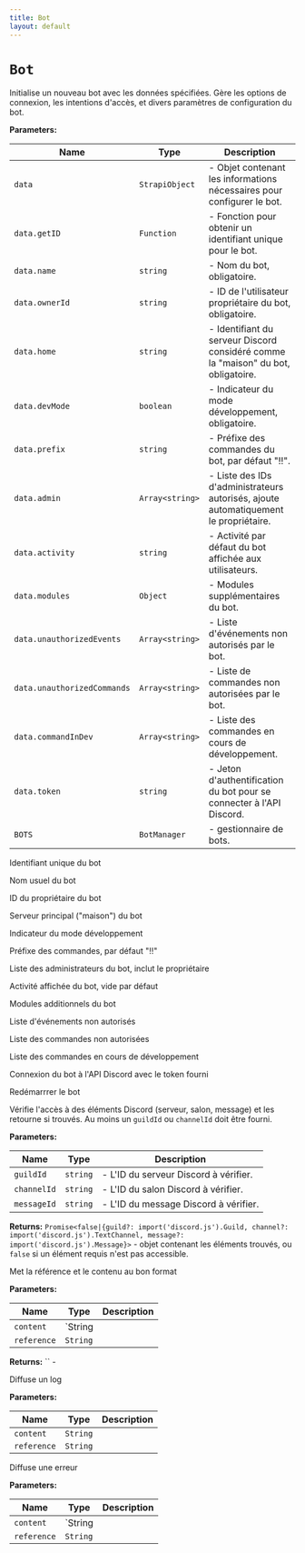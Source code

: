 ```yaml
---
title: Bot
layout: default
---
```


# `Bot`

Initialise un nouveau bot avec les données spécifiées. Gère les options de connexion, les intentions d'accès, et divers paramètres de configuration du bot.

**Parameters:**

| Name | Type | Description |
| ---- | ---- | ----------- |
| `data` | `StrapiObject` | - Objet contenant les informations nécessaires pour configurer le bot. |
| `data.getID` | `Function` | - Fonction pour obtenir un identifiant unique pour le bot. |
| `data.name` | `string` | - Nom du bot, obligatoire. |
| `data.ownerId` | `string` | - ID de l'utilisateur propriétaire du bot, obligatoire. |
| `data.home` | `string` | - Identifiant du serveur Discord considéré comme la "maison" du bot, obligatoire. |
| `data.devMode` | `boolean` | - Indicateur du mode développement, obligatoire. |
| `data.prefix` | `string` | - Préfixe des commandes du bot, par défaut "!!". |
| `data.admin` | `Array<string>` | - Liste des IDs d'administrateurs autorisés, ajoute automatiquement le propriétaire. |
| `data.activity` | `string` | - Activité par défaut du bot affichée aux utilisateurs. |
| `data.modules` | `Object` | - Modules supplémentaires du bot. |
| `data.unauthorizedEvents` | `Array<string>` | - Liste d'événements non autorisés par le bot. |
| `data.unauthorizedCommands` | `Array<string>` | - Liste de commandes non autorisées par le bot. |
| `data.commandInDev` | `Array<string>` | - Liste des commandes en cours de développement. |
| `data.token` | `string` | - Jeton d'authentification du bot pour se connecter à l'API Discord. |
| `BOTS` | `BotManager` | - gestionnaire de bots. |



Identifiant unique du bot

Nom usuel du bot

ID du propriétaire du bot

Serveur principal ("maison") du bot

Indicateur du mode développement

Préfixe des commandes, par défaut "!!"

Liste des administrateurs du bot, inclut le propriétaire

Activité affichée du bot, vide par défaut

Modules additionnels du bot

Liste d'événements non autorisés

Liste des commandes non autorisées

Liste des commandes en cours de développement

Connexion du bot à l'API Discord avec le token fourni

Redémarrrer le bot

Vérifie l'accès à des éléments Discord (serveur, salon, message) et les retourne si trouvés. Au moins un `guildId` ou `channelId` doit être fourni.

**Parameters:**

| Name | Type | Description |
| ---- | ---- | ----------- |
| `guildId` | `string` | - L'ID du serveur Discord à vérifier. |
| `channelId` | `string` | - L'ID du salon Discord à vérifier. |
| `messageId` | `string` | - L'ID du message Discord à vérifier. |

**Returns:** `Promise<false|{guild?: import('discord.js').Guild, channel?: import('discord.js').TextChannel, message?: import('discord.js').Message}>` - objet contenant les éléments trouvés, ou `false` si un élément requis n'est pas accessible.

Met la référence et le contenu au bon format

**Parameters:**

| Name | Type | Description |
| ---- | ---- | ----------- |
| `content` | `String || Error` |  |
| `reference` | `String` |  |

**Returns:** `` -

Diffuse un log

**Parameters:**

| Name | Type | Description |
| ---- | ---- | ----------- |
| `content` | `String` |  |
| `reference` | `String` |  |

Diffuse une erreur

**Parameters:**

| Name | Type | Description |
| ---- | ---- | ----------- |
| `content` | `String || Error` |  |
| `reference` | `String` |  |


